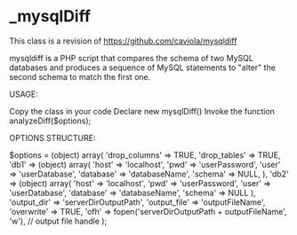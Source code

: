 # _mysqlDiff

This class is a revision of https://github.com/caviola/mysqldiff

mysqldiff is a PHP script that compares the schema of two MySQL databases 
and produces a sequence of MySQL statements to "alter" the second schema 
to match the first one.

USAGE:

Copy the class in your code
Declare new mysqlDiff()
Invoke the function analyzeDiff($options);

OPTIONS STRUCTURE:

 $options = (object) array(
              'drop_columns' => TRUE,
              'drop_tables' => TRUE,
              'db1' => (object) array(
                  'host' => 'localhost',
                  'pwd' => 'userPassword',
                  'user' => 'userDatabase',
                  'database' => 'databaseName',
                  'schema' => NULL,
              ),
              'db2' => (object) array(
                  'host' => 'localhost',
                  'pwd' => 'userPassword',
                  'user' => 'userDatabase',
                  'database' => 'databaseName',
                  'schema' => NULL
              ),
              'output_dir' => 'serverDirOutputPath',
              'output_file' => 'outputFileName',
              'overwrite' => TRUE,
              'ofh' => fopen('serverDirOutputPath + outputFileName', 'w'), // output file handle
  );
